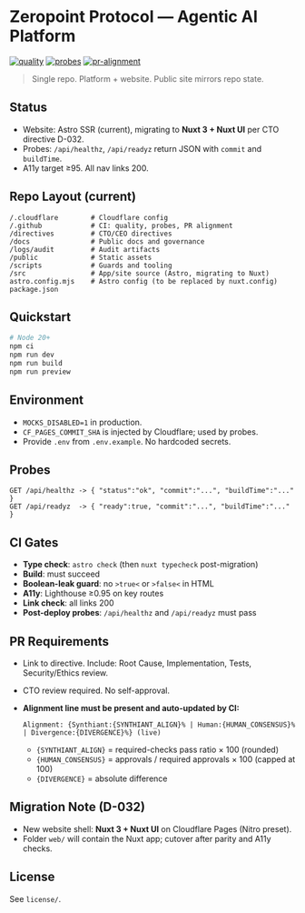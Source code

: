 # Zeropoint Protocol — Agentic AI Platform

[![quality](https://github.com/FlynnVIN10/Zeropoint-Protocol/actions/workflows/quality.yml/badge.svg)](../../actions/workflows/quality.yml)
[![probes](https://github.com/FlynnVIN10/Zeropoint-Protocol/actions/workflows/probes.yml/badge.svg)](../../actions/workflows/probes.yml)
[![pr-alignment](https://github.com/FlynnVIN10/Zeropoint-Protocol/actions/workflows/pr-alignment.yml/badge.svg)](../../actions/workflows/pr-alignment.yml)

> Single repo. Platform + website. Public site mirrors repo state.

## Status
- Website: Astro SSR (current), migrating to **Nuxt 3 + Nuxt UI** per CTO directive D-032.
- Probes: `/api/healthz`, `/api/readyz` return JSON with `commit` and `buildTime`.
- A11y target ≥95. All nav links 200.

## Repo Layout (current)
```
/.cloudflare        # Cloudflare config
/.github            # CI: quality, probes, PR alignment
/directives         # CTO/CEO directives
/docs               # Public docs and governance
/logs/audit         # Audit artifacts
/public             # Static assets
/scripts            # Guards and tooling
/src                # App/site source (Astro, migrating to Nuxt)
astro.config.mjs    # Astro config (to be replaced by nuxt.config)
package.json
```

## Quickstart
```bash
# Node 20+
npm ci
npm run dev
npm run build
npm run preview
```

## Environment

* `MOCKS_DISABLED=1` in production.
* `CF_PAGES_COMMIT_SHA` is injected by Cloudflare; used by probes.
* Provide `.env` from `.env.example`. No hardcoded secrets.

## Probes

```http
GET /api/healthz -> { "status":"ok", "commit":"...", "buildTime":"..." }
GET /api/readyz  -> { "ready":true, "commit":"...", "buildTime":"..." }
```

## CI Gates

* **Type check**: `astro check` (then `nuxt typecheck` post-migration)
* **Build**: must succeed
* **Boolean-leak guard**: no `>true<` or `>false<` in HTML
* **A11y**: Lighthouse ≥0.95 on key routes
* **Link check**: all links 200
* **Post-deploy probes**: `/api/healthz` and `/api/readyz` must pass

## PR Requirements

* Link to directive. Include: Root Cause, Implementation, Tests, Security/Ethics review.
* CTO review required. No self-approval.
* **Alignment line must be present and auto-updated by CI:**

  ```
  Alignment: {Synthiant:{SYNTHIANT_ALIGN}% | Human:{HUMAN_CONSENSUS}% | Divergence:{DIVERGENCE}%} (live)
  ```

  * `{SYNTHIANT_ALIGN}` = required-checks pass ratio × 100 (rounded)
  * `{HUMAN_CONSENSUS}` = approvals / required approvals × 100 (capped at 100)
  * `{DIVERGENCE}` = absolute difference

## Migration Note (D-032)

* New website shell: **Nuxt 3 + Nuxt UI** on Cloudflare Pages (Nitro preset).
* Folder `web/` will contain the Nuxt app; cutover after parity and A11y checks.

## License

See `license/`.
